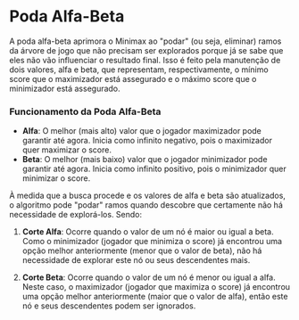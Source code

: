 # Poda Alfa-Beta

A poda alfa-beta aprimora o Minimax ao "podar" (ou seja, eliminar) ramos da árvore de jogo que não precisam ser explorados porque já se sabe que eles não vão influenciar o resultado final. Isso é feito pela manutenção de dois valores, alfa e beta, que representam, respectivamente, o mínimo score que o maximizador está assegurado e o máximo score que o minimizador está assegurado.

### Funcionamento da Poda Alfa-Beta

- **Alfa**: O melhor (mais alto) valor que o jogador maximizador pode garantir até agora. Inicia como infinito negativo, pois o maximizador quer maximizar o score.
- **Beta**: O melhor (mais baixo) valor que o jogador minimizador pode garantir até agora. Inicia como infinito positivo, pois o minimizador quer minimizar o score.

À medida que a busca procede e os valores de alfa e beta são atualizados, o algoritmo pode "podar" ramos quando descobre que certamente não há necessidade de explorá-los. Sendo:

1. **Corte Alfa**: Ocorre quando o valor de um nó é maior ou igual a beta. Como o minimizador (jogador que minimiza o score) já encontrou uma opção melhor anteriormente (menor que o valor de beta), não há necessidade de explorar este nó ou seus descendentes mais.
   
2. **Corte Beta**: Ocorre quando o valor de um nó é menor ou igual a alfa. Neste caso, o maximizador (jogador que maximiza o score) já encontrou uma opção melhor anteriormente (maior que o valor de alfa), então este nó e seus descendentes podem ser ignorados.

